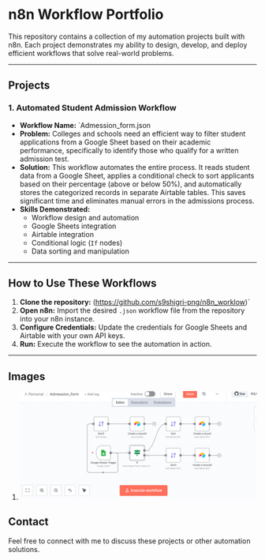 # n8n Workflow Portfolio

This repository contains a collection of my automation projects built with n8n. Each project demonstrates my ability to design, develop, and deploy efficient workflows that solve real-world problems.

---

## Projects

### 1. Automated Student Admission Workflow

* **Workflow Name:** `Admession_form.json
* **Problem:** Colleges and schools need an efficient way to filter student applications from a Google Sheet based on their academic performance, specifically to identify those who qualify for a written admission test.
* **Solution:** This workflow automates the entire process. It reads student data from a Google Sheet, applies a conditional check to sort applicants based on their percentage (above or below 50%), and automatically stores the categorized records in separate Airtable tables. This saves significant time and eliminates manual errors in the admissions process.
* **Skills Demonstrated:**
    * Workflow design and automation
    * Google Sheets integration
    * Airtable integration
    * Conditional logic (`If` nodes)
    * Data sorting and manipulation

---

## How to Use These Workflows

1.  **Clone the repository:** (https://github.com/s9shigri-png/n8n_worklow)`
2.  **Open n8n:** Import the desired `.json` workflow file from the repository into your n8n instance.
3.  **Configure Credentials:** Update the credentials for Google Sheets and Airtable with your own API keys.
4.  **Run:** Execute the workflow to see the automation in action.

---
## Images
1. ![images](./images/workflow.png)

## Contact
Feel free to connect with me to discuss these projects or other automation solutions.
